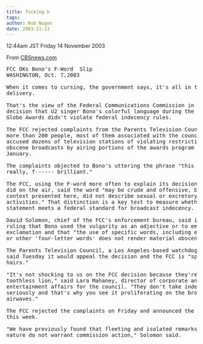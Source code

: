 ```yaml
---
title: fucking b        
tags: 
author: Rob Nugen
date: 2003-11-13
---
```


<p class=date>12:44am JST Friday 14 November 2003</p>

<p>From <a
href="http://www.cbsnews.com/stories/2003/09/17/entertainment/main573729.shtml">CBSnews.com</a></p>

<pre>
FCC OKs Bono's F-Word  Slip
WASHINGTON, Oct. 7,2003

When it comes to cursing, the government says, it's all in the
delivery.  
 
That's the view of the Federal Communications Commission in its
decision that U2 singer Bono's colorful language during the Golden
Globe Awards didn't violate federal indecency rules. 
 
The FCC rejected complaints from the Parents Television Council and
more than 200 people, most of them associated with the council, who
accused dozens of television stations of violating restrictions on
obscene broadcasts by airing portions of the awards program last
January. 
 
The complaints objected to Bono's uttering the phrase "this is really,
really, f------ brilliant." 
 
The FCC, using the F-word more often to explain its decision than Bono
did on the air, said the word "may be crude and offensive, but, in the
context presented here, did not describe sexual or excretory organs or
activities." That distinction is a key test to measure whether a
statement meets a federal standard for broadcast indecency. 
 
David Solomon, chief of the FCC's enforcement bureau, said in the
ruling that Bono used the vulgarity as an adjective or to emphasize an
exclamation and that "the use of specific words, including expletives
or other 'four-letter words' does not render material obscene." 
 
The Parents Television Council, a Los Angeles-based watchdog group,
said Tuesday it would appeal the decision and the FCC is "splitting
hairs." 
 
"It's not shocking to us on the FCC decision because they're a
toothless lion," said Lara Mahaney, director of corporate and
entertainment affairs for the council. "They don't take indecency
seriously and that's why you see it proliferating on the broadcast
airwaves." 
 
The FCC rejected the complaints on Friday and announced the decision
this week. 
 
"We have previously found that fleeting and isolated remarks of this
nature do not warrant commission action," Solomon said. 
</pre>
